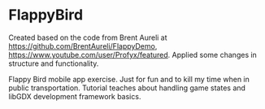 # FlappyBird
Created based on the code from Brent Aureli at https://github.com/BrentAureli/FlappyDemo, https://www.youtube.com/user/Profyx/featured. Applied some changes in structure and functionality.

Flappy Bird mobile app exercise. Just for fun and to kill my time when in public transportation. Tutorial teaches about handling game states and libGDX development framework basics.
